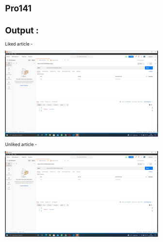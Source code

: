 # Pro141

# **Output :**


Liked article -

![](liked_article.png)


Unliked article - 

![](unliked_article.png)
